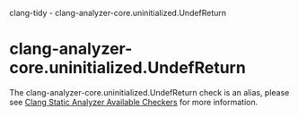 clang-tidy - clang-analyzer-core.uninitialized.UndefReturn

</div>

<div class="meta"
http-equiv=refresh="5;URL=https://clang.llvm.org/docs/analyzer/checkers.html#core-uninitialized-undefreturn">

</div>

# clang-analyzer-core.uninitialized.UndefReturn

The clang-analyzer-core.uninitialized.UndefReturn check is an alias,
please see [Clang Static Analyzer Available
Checkers](https://clang.llvm.org/docs/analyzer/checkers.html#core-uninitialized-undefreturn)
for more information.

